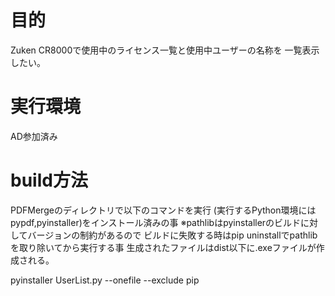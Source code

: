 # 目的
Zuken CR8000で使用中のライセンス一覧と使用中ユーザーの名称を
一覧表示したい。
# 実行環境
AD参加済み

# build方法
PDFMergeのディレクトリで以下のコマンドを実行 (実行するPython環境にはpypdf,pyinstaller)をインストール済みの事 ※pathlibはpyinstallerのビルドに対してバージョンの制約があるので ビルドに失敗する時はpip uninstallでpathlibを取り除いてから実行する事 生成されたファイルはdist以下に.exeファイルが作成される。

pyinstaller UserList.py --onefile --exclude pip